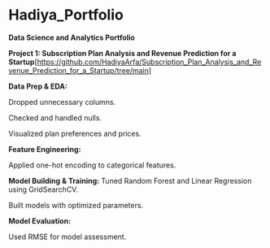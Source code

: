 # Hadiya_Portfolio

**Data Science and Analytics Portfolio**

**Project 1: Subscription Plan Analysis and Revenue Prediction for a Startup**[https://github.com/HadiyaArfa/Subscription_Plan_Analysis_and_Revenue_Prediction_for_a_Startup/tree/main]

**Data Prep & EDA:**

Dropped unnecessary columns.

Checked and handled nulls.

Visualized plan preferences and prices.

**Feature Engineering:**

Applied one-hot encoding to categorical features.

**Model Building & Training:**
Tuned Random Forest and Linear Regression using GridSearchCV.

Built models with optimized parameters.

**Model Evaluation:**

Used RMSE for model assessment.
